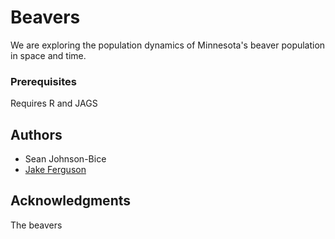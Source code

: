 # Beavers

We are exploring the population dynamics of Minnesota's beaver population in space and time.

### Prerequisites

Requires R and JAGS

## Authors

* Sean Johnson-Bice 
* [Jake Ferguson](troutinthemil@gmail.com) 

## Acknowledgments

The beavers